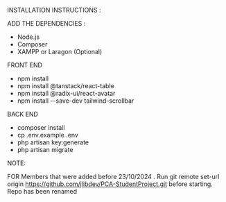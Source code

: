 INSTALLATION INSTRUCTIONS : 



ADD THE DEPENDENCIES : 
- Node.js
- Composer
- XAMPP or Laragon (Optional)


FRONT END
- npm install
- npm install @tanstack/react-table
- npm install @radix-ui/react-avatar
- npm install --save-dev tailwind-scrollbar


BACK END
- composer install
- cp .env.example .env
- php artisan key:generate
- php artisan migrate

NOTE: 

FOR Members that were added before 23/10/2024 . Run git remote set-url origin https://github.com/jlibdev/PCA-StudentProject.git before starting.
Repo has been renamed
